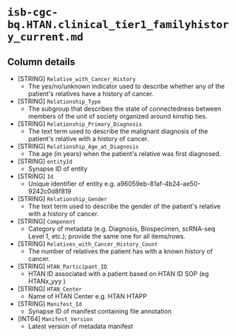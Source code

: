 # `isb-cgc-bq.HTAN.clinical_tier1_familyhistory_current.md`

## Column details

* [STRING]    `Relative_with_Cancer_History`
  - The yes/no/unknown indicator used to describe whether any of the patient's relatives have a history of cancer.
* [STRING]    `Relationship_Type`
  - The subgroup that describes the state of connectedness between members of the unit of society organized around kinship ties.
* [STRING]    `Relationship_Primary_Diagnosis`
  - The text term used to describe the malignant diagnosis of the patient's relative with a history of cancer.
* [STRING]    `Relationship_Age_at_Diagnosis`
  - The age (in years) when the patient's relative was first diagnosed.
* [STRING]    `entityId`
  - Synapse ID of entity
* [STRING]    `Id`
  - Unique identifier of entity e.g. a96059eb-81af-4b24-ae50-9242c0d8f819
* [STRING]    `Relationship_Gender`
  - The text term used to describe the gender of the patient's relative with a history of cancer.
* [STRING]    `Component`
  - Category of metadata (e.g. Diagnosis, Biospecimen, scRNA-seq Level 1, etc.); provide the same one for all items/rows.
* [STRING]    `Relatives_with_Cancer_History_Count`
  - The number of relatives the patient has with a known history of cancer.
* [STRING]    `HTAN_Participant_ID`
  - HTAN ID associated with a patient based on HTAN ID SOP (eg HTANx_yyy )
* [STRING]    `HTAN_Center`
  - Name of HTAN Center e.g. HTAN HTAPP
* [STRING]    `Manifest_Id`
  - Synapse ID of manifest containing file annotation
* [INT64]    `Manifest_Version`
  - Latest version of metadata manifest


